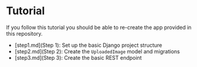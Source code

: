 # Tutorial
If you follow this tutorial you should be able to re-create the app provided in this repository.

 * [step1.md](Step 1): Set up the basic Django project structure
 * [step2.md](Step 2): Create the `UploadedImage` model and migrations
 * [step3.md](Step 3): Create the basic REST endpoint
 